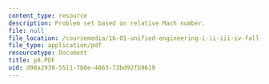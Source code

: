 ```yaml
---
content_type: resource
description: Problem set based on relative Mach number.
file: null
file_location: /coursemedia/16-01-unified-engineering-i-ii-iii-iv-fall-2005-spring-2006/d98a293855117b0e486373bd92fb9619_p8.PDF
file_type: application/pdf
resourcetype: Document
title: p8.PDF
uid: d98a2938-5511-7b0e-4863-73bd92fb9619
---
```

